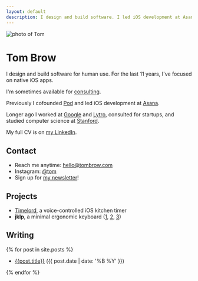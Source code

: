 ```yaml
---
layout: default
description: I design and build software. I led iOS development at Asana and cofounded Pod. I'm available for consulting sometimes.
---
```


<img
  class="headshot"
  src="https://s.gravatar.com/avatar/857ce6f50d086b1232ccfcb9030ae4e2?s=360"
  alt="photo of Tom">

# Tom Brow

I design and build software for human use. For the last 11 years, I've focused on native iOS apps.

I'm sometimes available for [consulting](/consulting).

Previously I cofounded [Pod](/pod) and led iOS development at [Asana](https://asana.com).

Longer ago I worked at [Google](https://www.google.com/) and [Lytro](https://en.wikipedia.org/wiki/Lytro), consulted for startups, and studied computer science at [Stanford](https://cs.stanford.edu/).

My full CV is on [my LinkedIn](https://www.linkedin.com/in/tombrow/).

## Contact

* Reach me anytime: [hello@tombrow.com](mailto:hello@tombrow.com)
* Instagram: [@tom](https://instagram.com/tom)
* Sign up for [my newsletter](https://tinyletter.com/brow)!

## Projects

* [Timelord](/timelord), a voice-controlled iOS kitchen timer
* **jklp**, a minimal ergonomic keyboard ([1](https://www.reddit.com/r/MechanicalKeyboards/comments/dwc3go/why_have_you_created_me/),
    [2](https://www.reddit.com/r/ErgoMechKeyboards/comments/dq67gm/3_generations_of_a_prototype/),
    [3](https://www.reddit.com/r/ErgoMechKeyboards/comments/dqq4ib/winters_coming/))

## Writing

{% for post in site.posts %}

* [{{post.title}}]({{post.url}}) ({{ post.date | date: '%B %Y' }})

{% endfor %}
